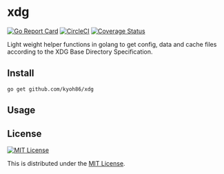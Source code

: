 # xdg

[![Go Report Card](https://goreportcard.com/badge/github.com/kyoh86/xdg)](https://goreportcard.com/report/github.com/kyoh86/xdg)
[![CircleCI](https://img.shields.io/circleci/project/github/kyoh86/xdg.svg)](https://circleci.com/gh/kyoh86/xdg)
[![Coverage Status](https://img.shields.io/codecov/c/github/kyoh86/xdg.svg)](https://codecov.io/gh/kyoh86/xdg)

Light weight helper functions in golang to get config, data and cache files according to the XDG Base Directory Specification.

## Install

```
go get github.com/kyoh86/xdg
```

## Usage


## License

[![MIT License](http://img.shields.io/badge/license-MIT-blue.svg)](http://www.opensource.org/licenses/MIT)

This is distributed under the [MIT License](http://www.opensource.org/licenses/MIT).

